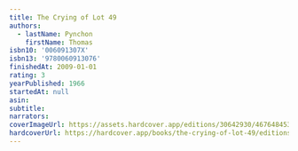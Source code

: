 ```yaml
---
title: The Crying of Lot 49
authors:
  - lastName: Pynchon
    firstName: Thomas
isbn10: '006091307X'
isbn13: '9780060913076'
finishedAt: 2009-01-01
rating: 3
yearPublished: 1966
startedAt: null
asin:
subtitle:
narrators:
coverImageUrl: https://assets.hardcover.app/editions/30642930/4676484531615202-thecryingoflot49.jpg
hardcoverUrl: https://hardcover.app/books/the-crying-of-lot-49/editions/3464110
---
```


